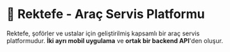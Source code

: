 # 🚗 Rektefe - Araç Servis Platformu

Rektefe, şoförler ve ustalar için geliştirilmiş kapsamlı bir araç servis platformudur. **İki ayrı mobil uygulama** ve **ortak bir backend API**'den oluşur.

